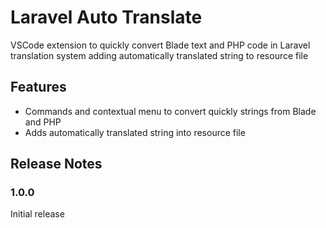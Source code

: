 # Laravel Auto Translate

VSCode extension to quickly convert Blade text and PHP code in Laravel translation system adding automatically translated string to resource file

## Features

- Commands and contextual menu to convert quickly strings from Blade and PHP
- Adds automatically translated string into resource file

## Release Notes

### 1.0.0

Initial release
